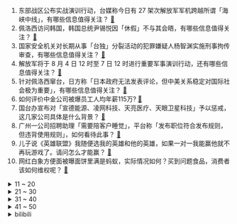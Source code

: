 1. 东部战区公布实战演训行动，台媒称今日有 27 架次解放军军机跨越所谓「海峡中线」，有哪些信息值得关注？ [:link:](https://www.zhihu.com/question/546825875)
2. 佩洛西访问韩国，韩国总统尹锡悦因「休假」不与其会晤，有哪些信息值得关注？ [:link:](https://www.zhihu.com/question/546801013)
3. 国家安全机关对长期从事「台独」分裂活动的犯罪嫌疑人杨智渊实施刑事拘传审查，有哪些信息值得关注？ [:link:](https://www.zhihu.com/question/546803559)
4. 解放军将于 8 月 4 日 12 时至 7 日 12 时进行重要军事演训行动，还有哪些信息值得关注？ [:link:](https://www.zhihu.com/question/546647347)
5. 针对佩洛西窜台，日方称「日本政府无法发表评论，但中美关系稳定对国际社会极为重要」，有哪些信息值得关注？ [:link:](https://www.zhihu.com/question/546809885)
6. 如何评价中金公司被爆员工人均年薪115万? [:link:](https://www.zhihu.com/question/546026296)
7. 国台办宣布对「宣德能源、凌网科技、天亮医疗、天眼卫星科技」予以惩戒，这几家公司具体是什么背景？ [:link:](https://www.zhihu.com/question/546763683)
8. 广州一公司招聘助理「需要陪客户睡觉」，平台称「发布职位符合发布规则，但违背使用规则」，如何看待此事？ [:link:](https://www.zhihu.com/question/546764986)
9. 儿子说《英雄联盟》我随便选我的英雄和他的英雄，如果一对一我能赢他就不再玩游戏了。请问怎么才能赢？ [:link:](https://www.zhihu.com/question/546216557)
10. 网红白象方便面被曝面饼里满是蚂蚁，实际情况如何？买到问题食品，消费者该如何维权呢？ [:link:](https://www.zhihu.com/question/546641169)
<details>
<summary>11 ~ 20</summary>

11. 外交部回应「很多中国人对没采取更多措施阻止佩洛西访台表示失望」，后续局势或将如何发展？ [:link:](https://www.zhihu.com/question/546777792)
12. 南京公交集体降速被吐槽没自行车快，南京公交致歉称将优化，提高效率，如何看待此事？ [:link:](https://www.zhihu.com/question/546793306)
13. 今年我国正式进入退休高峰期，你如何看待我国进入老龄化社会问题？ [:link:](https://www.zhihu.com/question/540997984)
14. 英国人俘虏贞德后，如果找人冒充贞德，谎称贞德已经投降并效忠英国，是否能对法国的军心士气造成毁灭性打击？ [:link:](https://www.zhihu.com/question/513086322)
15. 七夕到了，你都听过哪些父母辈「了不起的爱情故事」？ [:link:](https://www.zhihu.com/question/545996861)
16. 你怎么理解“中国的父母在等孩子感谢，中国的孩子在等父母道歉”？ [:link:](https://www.zhihu.com/question/546309720)
17. 江西安福县幼儿园凶杀案犯罪嫌疑人已被抓获，具体情况如何？ [:link:](https://www.zhihu.com/question/546832446)
18. 有哪些浪漫的七夕文案？ [:link:](https://www.zhihu.com/question/479648773)
19. 七国集团和欧盟外长发涉台声明，称「中方行动可能会造成地区不稳」，中方回应「无耻之极」，局势将如何发展？ [:link:](https://www.zhihu.com/question/546870316)
20. 我弟弟，32岁，初中文化，一直在工厂打工，但工厂普工工资太低，有什么工作适合他呢？有什么推荐呢？ [:link:](https://www.zhihu.com/question/516203575)
</details>
<details>
<summary>21 ~ 30</summary>

21. 《独行月球》上映三天票房破十亿，为什么开心麻花+沈马组合的喜剧电影总能成为票房灵药？ [:link:](https://www.zhihu.com/question/546141373)
22. 长沙出台优化生育政策「本地户籍生育二孩及以上家庭增加一套购房指标」，如何看待这一举措，会带来哪些影响？ [:link:](https://www.zhihu.com/question/546786137)
23. 如何评价《宝可梦 朱 / 紫》8 月 3 日的直面会？有哪些值得关注的信息？ [:link:](https://www.zhihu.com/question/546811421)
24. 酒店的浴室为什么大多是透明的？ [:link:](https://www.zhihu.com/question/527454391)
25. 对于《异度神剑3》本地化方博特盈(PTW)的「黄金的魔术师」中文校对(1.1版本前),大家玩下来怎样? [:link:](https://www.zhihu.com/question/546490548)
26. 如何看待比亚迪7月份销量破16万？ [:link:](https://www.zhihu.com/question/546807631)
27. 师范生录取线赶超 985 ，教资考试报名人数 5 年飚增 3 倍，教师职业为何持续大热？ [:link:](https://www.zhihu.com/question/546138442)
28. 为什么以前很火的「稻田养鱼」现在没有农民愿意干了? [:link:](https://www.zhihu.com/question/528819001)
29. 北京大学发声明称「收到陈春花辞职申请，终止其聘用合同」，哪些信息值得关注？ [:link:](https://www.zhihu.com/question/546763195)
30. 法学是红牌专业，为什么还有人拼命往法学方面转？ [:link:](https://www.zhihu.com/question/406032500)
</details>
<details>
<summary>31 ~ 40</summary>

31. 7 月 30 日，湖南省博物馆官宣改名湖南博物院，博物院和博物馆有什么区别？ [:link:](https://www.zhihu.com/question/546267846)
32. 前期跑5公里，跑完后感觉很精神。但最近跑完后感觉有点疲倦，是因为夏天吗？ [:link:](https://www.zhihu.com/question/540529179)
33. 佩洛西丈夫因涉嫌酒驾将被传讯，将面临什么处罚？其涉及的内幕交易事件进展如何？是否会影响佩洛西政治生涯？ [:link:](https://www.zhihu.com/question/546545315)
34. 米哈游诉三七互娱抄袭《原神》获赔，为何侵权事件屡禁不止？ [:link:](https://www.zhihu.com/question/546543706)
35. 《我不是药神》里程勇决定不再卖药后众人敌对的表现是不是道德绑架? [:link:](https://www.zhihu.com/question/284465622)
36. 如果北大清华与学生签订协议，学成不回要返还占用经费并担保，你同意吗？ [:link:](https://www.zhihu.com/question/406067760)
37. 如何评价国产动画《毛头的深夜理发店》？ [:link:](https://www.zhihu.com/question/546532267)
38. 《原神》的「行走状态」是失败的设计吗？ [:link:](https://www.zhihu.com/question/546429408)
39. 考一个好的高中真的需要天赋吗? [:link:](https://www.zhihu.com/question/546709285)
40. 如果把库里放到上个世纪 90 年代，还能否有巨星的表现？ [:link:](https://www.zhihu.com/question/389582531)
</details>
<details>
<summary>41 ~ 50</summary>

41. 南京一研究所招聘硕士任职安保，研究所回应「负责安全生产等重要工作」，如何看待此则招聘？ [:link:](https://www.zhihu.com/question/546785092)
42. 8 月 3 日 10 时至 21 时，浙江义乌新增 33 例新冠病毒阳性感染者，目前当地疫情情况如何？ [:link:](https://www.zhihu.com/question/546820237)
43. 23考研准备半年了，很累很疲倦心态也崩了，怎么调整呢？ [:link:](https://www.zhihu.com/question/543487301)
44. 如果小麦被一种厉害的真菌感染后灭绝了，会对人类产生什么影响？ [:link:](https://www.zhihu.com/question/537095175)
45. 6 岁孩子去过家庭条件较好的同学家玩以后，总念叨自己的家不够好，我该如何扭转孩子的这种心态？ [:link:](https://www.zhihu.com/question/60212906)
46. 北大发声明称「收到陈春花老师辞职申请，学校按程序终止其聘用合同」，该事件反映出哪些问题？ [:link:](https://www.zhihu.com/question/546757303)
47. 被一所民办二本录取了，在复读还是读大学两个选择中纠结，想问问大家都是如何坚定的做出选择的呢？ [:link:](https://www.zhihu.com/question/546806050)
48. 为什么我实在无法喜欢《崩坏 3》的爱莉希雅？ [:link:](https://www.zhihu.com/question/546510965)
49. 从喜剧创作层面，《独行月球》是一部好的喜剧电影吗？ [:link:](https://www.zhihu.com/question/545989970)
50. 游戏公司一天是怎么过的呢? [:link:](https://www.zhihu.com/question/529586343)
</details><details>
<summary>bilibili</summary>

1. 统帅嘱托 [:link:](//www.bilibili.com/video/BV1GG4y1v73h)
2. 视频不能P，所以是真的 [:link:](//www.bilibili.com/video/BV1Bg411C7VP)
3. 老兵仿妆❗用最诚挚的心，献上永不凋谢的敬意！ [:link:](//www.bilibili.com/video/BV1fU4y1v74M)
4. 习主席的牵挂 [:link:](//www.bilibili.com/video/BV1wB4y187vU)
5. 你 这 背 景 让 嘎 子 偷 了 [:link:](//www.bilibili.com/video/BV1Je4y1D7b4)
6. 羞耻是真羞耻，快乐也是真快乐 [:link:](//www.bilibili.com/video/BV1WW4y117Jw)
7. 新华社受权公告 [:link:](//www.bilibili.com/video/BV1Sd4y1U7Nw)
8. 旅游两年的老婆终于回来了... [:link:](//www.bilibili.com/video/BV1mY4y1P7uG)
9. 为了这个视频，我老公帮我找了个世界健体冠军 [:link:](//www.bilibili.com/video/BV1na411N7SB)
10. 郭站长首次尝鲜“假背景”！ [:link:](//www.bilibili.com/video/BV1Zt4y1V7CE)
<details>
<summary>11 ~ 20</summary>

11. 【猛男版】小城夏天丨来看看我们生活的小城吧！ [:link:](//www.bilibili.com/video/BV1pW4y1y7AJ)
12. 谁说七夕一定要去高档餐厅？这家大排档可浪漫多了！ [:link:](//www.bilibili.com/video/BV1aY4y1P7Ej)
13. 金轮电影宇宙 [:link:](//www.bilibili.com/video/BV1Fg411275z)
14. 请告诉他们，百年后的中国，海晏河清 [:link:](//www.bilibili.com/video/BV1kG411h7yi)
15. 下次是不是要证明我是我自己…… [:link:](//www.bilibili.com/video/BV1NG411a7se)
16. 【时代少年团】《哭泣的游戏》剧情版MV [:link:](//www.bilibili.com/video/BV12S4y1x7oa)
17. 《蒜香蒸排骨》谁能拒绝？比油炸的更健康！ [:link:](//www.bilibili.com/video/BV1JB4y1r73C)
18. 一生要强的男人 [:link:](//www.bilibili.com/video/BV1EB4y1C7iT)
19. 连环整蛊！偷偷把女友的床换成游泳池？她直接掉进去了！ [:link:](//www.bilibili.com/video/BV1RG4y1e7Am)
20. 【原神】宵宫新皮肤！超美原创浴衣——「夏日花火」 [:link:](//www.bilibili.com/video/BV1JF411A7tH)
</details>
<details>
<summary>21 ~ 30</summary>

21. 我女儿刚出生，却被送进了重症病房。。。 [:link:](//www.bilibili.com/video/BV1PW4y117Ud)
22. 《原神》EP - 硝彩盛放之光 [:link:](//www.bilibili.com/video/BV1Zd4y1K76h)
23. “雪崩时，没有一片雪花是无辜的” [:link:](//www.bilibili.com/video/BV1fG411h7t4)
24. 现实中女生的真实想法… [:link:](//www.bilibili.com/video/BV1kt4y1V7CS)
25. 今年是退伍的第八个年头了，祝所有现役和退役的兄弟们，八一节快乐 [:link:](//www.bilibili.com/video/BV1BB4y1r7oM)
26. 法律咨询的4大顶流 [:link:](//www.bilibili.com/video/BV1xV4y1j7vU)
27. 耗时两年，只为这一刻的绽放！史诗级的同人！同人游戏《植物大战僵尸：冒险时光2》正式宣传片 [:link:](//www.bilibili.com/video/BV1Jg41117Tm)
28. 三倍体西瓜到底是什么？ [:link:](//www.bilibili.com/video/BV1sd4y1U7h4)
29. 精彩！八一南昌起义纪念塔AR灯光秀，致敬伟大的人民军队！ [:link:](//www.bilibili.com/video/BV1ma411N7p9)
30. 忆往昔，一张戏台百家酬 [:link:](//www.bilibili.com/video/BV1ot4y1G73b)
</details>
<details>
<summary>31 ~ 40</summary>

31. “ 冰  块  刺  客 4.0 ” [:link:](//www.bilibili.com/video/BV1aY4y1P7ZV)
32. 品尝泰国火车夜市西施的西瓜汁 [:link:](//www.bilibili.com/video/BV1Rg41117Pe)
33. 新游戏：神偷嘎子 [:link:](//www.bilibili.com/video/BV1od4y1U7uS)
34. 还 有 谁 ？ [:link:](//www.bilibili.com/video/BV1Za411T7sD)
35. 所以，爱会消失，对吧？ [:link:](//www.bilibili.com/video/BV1gN4y1j7YX)
36. 3个锥桶雨天上演狗血剧，它们的运动为何有规律？揭秘锥桶的三体运动 [:link:](//www.bilibili.com/video/BV1VG411h7eF)
37. 去蜡像馆的人拍视频有多拼命 [:link:](//www.bilibili.com/video/BV1oa411M7Yz)
38. 【野生人类观察】能认识这些睿智朋友，真是我的福气 [:link:](//www.bilibili.com/video/BV1AT41177Wp)
39. 工作第一年VS工作第十年 [:link:](//www.bilibili.com/video/BV1JG4y1v7av)
40. 【荒野大镖客2】我的亚瑟真的需要救赎吗？（二） [:link:](//www.bilibili.com/video/BV16a411Z7mX)
</details>
<details>
<summary>41 ~ 50</summary>

41. 嘘 [:link:](//www.bilibili.com/video/BV1DU4y1v7TH)
42. 她怎么敢的？？ [:link:](//www.bilibili.com/video/BV11F411A77h)
43. 趵突泉本泉，给大家介绍趵突泉。 [:link:](//www.bilibili.com/video/BV1dt4y1V7u6)
44. 两对情侣居然在一起干这样的事？？？ [:link:](//www.bilibili.com/video/BV1Qg41117js)
45. 绝了真的好会跳！Kep1er沈小婷国标舞 偶运会饭拍 [:link:](//www.bilibili.com/video/BV1ag411C7ST)
46. 耗时66666分钟千里江山图被我做成手镯 [:link:](//www.bilibili.com/video/BV1ZW4y1y7FL)
47. 一口气看完电锯人1-97集 [:link:](//www.bilibili.com/video/BV1hT41177gV)
48. 【特种兵 立二等功】放弃提干！放弃安置！真的后悔了？ [:link:](//www.bilibili.com/video/BV1Ge4y1D7u5)
49. 又心疼又敬佩！这就是我们的中国军人！ [:link:](//www.bilibili.com/video/BV1GF411A7ry)
50. 我的朋友是个村长是什么体验！ [:link:](//www.bilibili.com/video/BV1Gd4y1T7Vw)
</details>
<details>
<summary>51 ~ 60</summary>

51. 纳米ikun，黑子 ! [:link:](//www.bilibili.com/video/BV1hG411h729)
52. 疯狂且鲁莽，一款死亡后会“自毁”的电子游戏 [:link:](//www.bilibili.com/video/BV1QN4y1L7yn)
53. 在无尽的沙漠当中没有树木！该如何生存下去【我的世界】 P5 [:link:](//www.bilibili.com/video/BV1NB4y1874p)
54. 我偶然翻到了高三时期她留在我mp3里的留言 [:link:](//www.bilibili.com/video/BV1Le4y1X78q)
55. 【俄罗斯街拍P23】热爱生活的人总带着笑意 | Semkavkvadrate [:link:](//www.bilibili.com/video/BV1hY4y1P7gp)
56. 三号楼传授猫爪功，反猫德联盟誓死干死兔兔爹 [:link:](//www.bilibili.com/video/BV16V4y1j7xb)
57. 当你穿越到了「哈利波特」的魔法世界!!？ [:link:](//www.bilibili.com/video/BV1hF411A76L)
58. 我玩MC玩破防了…… [:link:](//www.bilibili.com/video/BV1ad4y1D7k5)
59. “说 摆 就 摆” [:link:](//www.bilibili.com/video/BV11a411Z7o9)
60. 【古人穿衣・宋】还原1000年前的平民生活 [:link:](//www.bilibili.com/video/BV1RB4y1t7tx)
</details>
<details>
<summary>61 ~ 70</summary>

61. 英国皇家卫兵为什么要大声吼游客？全球不知道的卫兵冷知识。 [:link:](//www.bilibili.com/video/BV1xV4y1j7xT)
62. 我们的表现一定很优秀，老板快乐的心情难以言表。 [:link:](//www.bilibili.com/video/BV1xS4y1x7aE)
63. 老七为何做全职爸爸 [:link:](//www.bilibili.com/video/BV1GG411h7wG)
64. 眼镜店是真的是网上说的那么暴利吗？我接手一周告诉你！ [:link:](//www.bilibili.com/video/BV1XV4y1j71W)
65. 【百万特辑】抽几个全网独一份的东西 [:link:](//www.bilibili.com/video/BV18T411772Y)
66. 1块钱挑战！我跑遍杭州甚至买不到一瓶水！ [:link:](//www.bilibili.com/video/BV1pT411j7gW)
67. 眼前一黑，少壮伤悲 [:link:](//www.bilibili.com/video/BV1BN4y1L74T)
68. 《全新功能上线！遇到“限流”怎么办？》 [:link:](//www.bilibili.com/video/BV15G4y1v7jy)
69. 【排版】看完赶紧把“老婆们”安排起来 [:link:](//www.bilibili.com/video/BV1ed4y1T7tn)
70. 終於啊來到天安門，祝祖國繁榮昌盛 [:link:](//www.bilibili.com/video/BV1va411N7L3)
</details>
<details>
<summary>71 ~ 80</summary>

71. 管记水席  厨子探店¥688 [:link:](//www.bilibili.com/video/BV1zU4y1Y76M)
72. 是本人！ [:link:](//www.bilibili.com/video/BV18g41117HB)
73. 完了，我三年前的视频成万恶之源了 [:link:](//www.bilibili.com/video/BV1cV4y1j7PG)
74. 看，这是苗王的小女儿么… [:link:](//www.bilibili.com/video/BV1xY4y1P7q8)
75. 某虚拟主包刚成精时跳舞视频疑似流出 [:link:](//www.bilibili.com/video/BV17V4y1E71E)
76. 看帅哥是我一辈子的事业 [:link:](//www.bilibili.com/video/BV1ud4y1U7ix)
77. 暗恋的心动瞬间 [:link:](//www.bilibili.com/video/BV1og41117Ep)
78. 给大家看看我和男友在小城市26w全款买的婚房 [:link:](//www.bilibili.com/video/BV1xV4y1j7fk)
79. 这么离谱的操作是怎么完成的！！？4 [:link:](//www.bilibili.com/video/BV1Ya411Z7SJ)
80. 八一建军节，俄海军某舰队官兵向中国人民解放军送上贺词 [:link:](//www.bilibili.com/video/BV1FT411L7Go)
</details>
<details>
<summary>81 ~ 90</summary>

81. b站发视频可以挣点收益！ [:link:](//www.bilibili.com/video/BV1vd4y1U7J7)
82. 让我们踢出一整个盛夏！ [:link:](//www.bilibili.com/video/BV1EW4y117wN)
83. 永琪向前冲（上） [:link:](//www.bilibili.com/video/BV1Wd4y1U7UG)
84. 潇洒不是摆烂，那是我自信的状态 [:link:](//www.bilibili.com/video/BV1UW4y1y7QE)
85. 时间过得好快呀 [:link:](//www.bilibili.com/video/BV1NS4y1b7kY)
86. 这只猫让我笑了两分二十七秒！ [:link:](//www.bilibili.com/video/BV1iW4y1y7ko)
87. 爸妈下班前的极限一小时…… [:link:](//www.bilibili.com/video/BV1Xa411T78h)
88. 【查理九世COS】【场照】这是你的童年吗？ [:link:](//www.bilibili.com/video/BV14a411Z7Km)
89. 【原神】为了让两个凯瑟琳会晤，我连续爆肝了8个小时 [:link:](//www.bilibili.com/video/BV1qV4y1j7fb)
90. 国标舞沈小婷杀疯了！砍下全场最高分！偶运会拉丁舞全程饭拍 [:link:](//www.bilibili.com/video/BV1VW4y117hq)
</details>
<details>
<summary>91 ~ 100</summary>

91. 这才是真正的丛林神庙！【我的世界·文明复苏#10】 [:link:](//www.bilibili.com/video/BV1mU4y1Y7Hj)
92. 第32集米忽悠老六当爽了，该我拔刀了 [:link:](//www.bilibili.com/video/BV1cG4y1v7Ai)
93. 无 伤 速 创 西 天 [:link:](//www.bilibili.com/video/BV1zW4y1y7NG)
94. 急急国王是什么梗【梗指南】 [:link:](//www.bilibili.com/video/BV1VB4y187wR)
95. 借 位 比 心 [:link:](//www.bilibili.com/video/BV1qW4y1y7DL)
96. 世俗的恋爱都怎么谈? [:link:](//www.bilibili.com/video/BV1gW4y117u2)
97. 超跑发布会长什么样？国内惊现史上最强量产阿斯顿马丁 [:link:](//www.bilibili.com/video/BV1gN4y1j7C7)
98. 【花亦山】罗衣轻解 丨夏日皮肤PV [:link:](//www.bilibili.com/video/BV1LV4y1j7MA)
99. 世界第一超速犯  一个被多国终身禁驾的男人----永田和彦 [:link:](//www.bilibili.com/video/BV1eF411N7pz)
100. 坚硬的大理石，能雕出轻盈的薄纱质感吗？ [:link:](//www.bilibili.com/video/BV1ra411N7Dg)
</details></details>